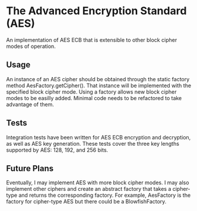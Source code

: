 # The Advanced Encryption Standard (AES)

An implementation of AES ECB that is extensible to other block cipher modes of operation.

## Usage
An instance of an AES cipher should be obtained through the static factory method AesFactory.getCipher(). That instance will be implemented with the specified block cipher mode. Using a factory allows new block cipher modes to be easilly added. Minimal code needs to be refactored to take advantage of them.

## Tests
Integration tests have been written for AES ECB encryption and decryption, as well as AES key generation. These tests cover the three key lengths supported by AES: 128, 192, and 256 bits.

## Future Plans
Eventually, I may implement AES with more block cipher modes. I may also implement other ciphers and create an abstract factory that takes a cipher-type and returns the corresponding factory. For example, AesFactory is the factory for cipher-type AES but there could be a BlowfishFactory.
